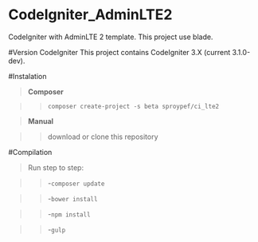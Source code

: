 # CodeIgniter_AdminLTE2
CodeIgniter with AdminLTE 2 template. This project use blade.

#Version CodeIgniter
This project contains CodeIgniter 3.X (current 3.1.0-dev).

#Instalation

>**Composer**

>>`composer create-project -s beta sproypef/ci_lte2`

>**Manual**

>>download or clone this repository

#Compilation

>Run step to step:

>> -`composer update`

>> -`bower install`

>> -`npm install`

>> -`gulp`
